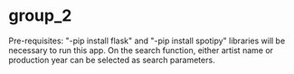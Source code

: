 # group_2
Pre-requisites: "-pip install flask" and "-pip install spotipy" libraries will be necessary to run this app.
On the search function, either artist name or production year can be selected as search parameters.
